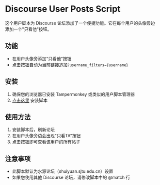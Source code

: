 # Discourse User Posts Script

这个用户脚本为 Discourse 论坛添加了一个便捷功能。它在每个用户的头像旁边添加一个"只看他"按钮。

## 功能

- 在用户头像旁添加"只看他"按钮
- 点击按钮自动为当前链接追加`?username_filters={username}`

## 安装

1. 确保您的浏览器已安装 Tampermonkey 或类似的用户脚本管理器
2. [点击这里](https://github.com/xzcxzcyy/Discourse-Read-His-Post/raw/main/discourse-user-posts.user.js) 安装脚本

## 使用方法

1. 安装脚本后，刷新论坛
2. 在用户头像旁边会出现"只看TA"按钮
3. 点击按钮即可查看该用户的所有帖子

## 注意事项

- 此脚本默认为水源论坛（shuiyuan.sjtu.edu.cn）设置
- 如果您使用其他 Discourse 论坛，请修改脚本中的 @match 行
